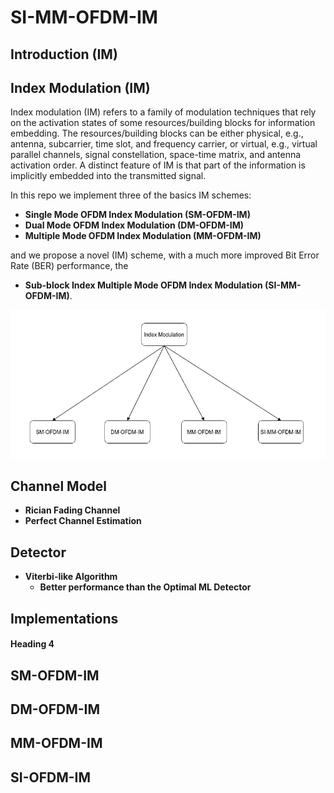 # SI-MM-OFDM-IM

## Introduction (IM)
  ## Index Modulation (IM)

Index modulation (IM) refers to a family of modulation techniques that rely on the activation states of some resources/building blocks for information embedding. The resources/building blocks can be either physical, e.g., antenna, subcarrier, time slot, and frequency carrier, or virtual, e.g., virtual parallel channels, signal constellation, space-time matrix, and antenna activation order. A distinct feature of IM is that part of the information is implicitly embedded into the transmitted signal.

In this repo we implement three of the basics IM schemes:
* **Single Mode OFDM Index Modulation (SM-OFDM-IM)**
* **Dual Mode OFDM Index Modulation (DM-OFDM-IM)**
* **Multiple Mode OFDM Index Modulation (MM-OFDM-IM)**

and we propose a novel (IM) scheme, with a much more improved Bit Error Rate (BER) performance, the
* **Sub-block Index Multiple Mode OFDM Index Modulation (SI-MM-OFDM-IM)**.

![alt text](https://github.com/ceffrosynis/Index-Modulation/blob/master/images/Arrow%20Diagram%20Casual%20Strcture(2).png)

## Channel Model
* **Rician Fading Channel**
* **Perfect Channel Estimation**

## Detector
* **Viterbi-like Algorithm**
  * **Better performance than the Optimal ML Detector**

## Implementations
#### Heading 4 ####

## SM-OFDM-IM

## DM-OFDM-IM

## MM-OFDM-IM

## SI-OFDM-IM

